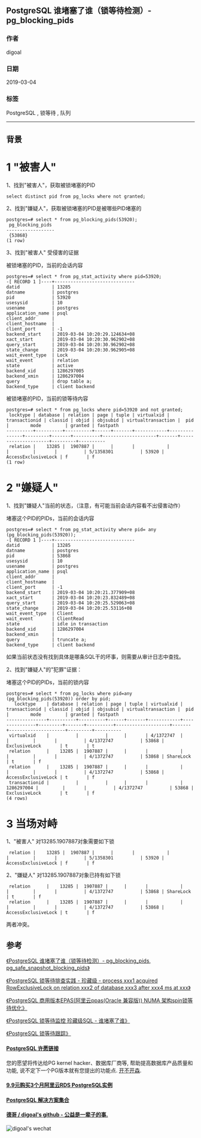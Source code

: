 ## PostgreSQL 谁堵塞了谁（锁等待检测）- pg_blocking_pids  
                                                                                                                                  
### 作者                                                                              
digoal                                                                              
                                                                                                           
### 日期                                                                                           
2019-03-04                                                                       
                                                                                
### 标签                                                                                                                    
PostgreSQL , 锁等待 , 队列                         
                                                                                                                                  
----                                                                                                                            
                                                                                                                                     
## 背景           
    
# 1 "被害人"  
  
1、找到"被害人"，获取被锁堵塞的PID  
  
```  
select distinct pid from pg_locks where not granted;  
```  
  
2、找到"嫌疑人"，获取被锁堵塞的PID是被哪些PID堵塞的  
  
```  
postgres=# select * from pg_blocking_pids(53920);  
 pg_blocking_pids   
------------------  
 {53868}  
(1 row)  
```  
  
3、找到"被害人" 受侵害的证据  
  
被锁堵塞的PID，当前的会话内容  
  
```  
postgres=# select * from pg_stat_activity where pid=53920;  
-[ RECORD 1 ]----+------------------------------  
datid            | 13285  
datname          | postgres  
pid              | 53920  
usesysid         | 10  
usename          | postgres  
application_name | psql  
client_addr      |   
client_hostname  |   
client_port      | -1  
backend_start    | 2019-03-04 10:20:29.124634+08  
xact_start       | 2019-03-04 10:20:30.962902+08  
query_start      | 2019-03-04 10:20:30.962902+08  
state_change     | 2019-03-04 10:20:30.962905+08  
wait_event_type  | Lock  
wait_event       | relation  
state            | active  
backend_xid      | 1286297005  
backend_xmin     | 1286297004  
query            | drop table a;  
backend_type     | client backend  
```  
  
被锁堵塞的PID，当前的锁等待内容  
  
```  
postgres=# select * from pg_locks where pid=53920 and not granted;  
 locktype | database | relation | page | tuple | virtualxid | transactionid | classid | objid | objsubid | virtualtransaction |  pid  |        mode         | granted | fastpath   
----------+----------+----------+------+-------+------------+---------------+---------+-------+----------+--------------------+-------+---------------------+---------+----------  
 relation |    13285 |  1907887 |      |       |            |               |         |       |          | 5/1358301          | 53920 | AccessExclusiveLock | f       | f  
(1 row)  
```  
  
# 2 "嫌疑人"  
1、找到"嫌疑人"当前的状态，（注意，有可能当前会话内容看不出侵害动作）  
  
堵塞这个PID的PIDs，当前的会话内容  
  
```  
postgres=# select * from pg_stat_activity where pid= any (pg_blocking_pids(53920));  
-[ RECORD 1 ]----+------------------------------  
datid            | 13285  
datname          | postgres  
pid              | 53868  
usesysid         | 10  
usename          | postgres  
application_name | psql  
client_addr      |   
client_hostname  |   
client_port      | -1  
backend_start    | 2019-03-04 10:20:21.377909+08  
xact_start       | 2019-03-04 10:20:23.832489+08  
query_start      | 2019-03-04 10:20:25.529063+08  
state_change     | 2019-03-04 10:20:25.53116+08  
wait_event_type  | Client  
wait_event       | ClientRead  
state            | idle in transaction  
backend_xid      | 1286297004  
backend_xmin     |   
query            | truncate a;  
backend_type     | client backend  
```  
  
如果当前状态没有找到具体是哪条SQL干的坏事，则需要从审计日志中查找。  
  
2、找到"嫌疑人"的"犯罪"证据：  
  
堵塞这个PID的PIDs，当前的锁内容  
  
```  
postgres=# select * from pg_locks where pid=any (pg_blocking_pids(53920)) order by pid;  
   locktype    | database | relation | page | tuple | virtualxid | transactionid | classid | objid | objsubid | virtualtransaction |  pid  |        mode         | granted | fastpath   
---------------+----------+----------+------+-------+------------+---------------+---------+-------+----------+--------------------+-------+---------------------+---------+----------  
 virtualxid    |          |          |      |       | 4/1372747  |               |         |       |          | 4/1372747          | 53868 | ExclusiveLock       | t       | t  
 relation      |    13285 |  1907887 |      |       |            |               |         |       |          | 4/1372747          | 53868 | ShareLock           | t       | f  
 relation      |    13285 |  1907887 |      |       |            |               |         |       |          | 4/1372747          | 53868 | AccessExclusiveLock | t       | f  
 transactionid |          |          |      |       |            |    1286297004 |         |       |          | 4/1372747          | 53868 | ExclusiveLock       | t       | f  
(4 rows)  
```  
  
# 3 当场对峙  
1、"被害人" 对13285.1907887对象需要如下锁  
  
```  
 relation |    13285 |  1907887 |      |       |            |               |         |       |          | 5/1358301          | 53920 | AccessExclusiveLock | f       | f  
```  
  
2、"嫌疑人" 对13285.1907887对象已持有如下锁  
  
```  
 relation      |    13285 |  1907887 |      |       |            |               |         |       |          | 4/1372747          | 53868 | ShareLock           | t       | f  
 relation      |    13285 |  1907887 |      |       |            |               |         |       |          | 4/1372747          | 53868 | AccessExclusiveLock | t       | f  
```  
  
两者冲突。  
    
  
    
## 参考  
[《PostgreSQL 谁堵塞了谁（锁等待检测）- pg_blocking_pids, pg_safe_snapshot_blocking_pids》](../201902/20190201_02.md)    
  
[《PostgreSQL 锁等待排查实践 - 珍藏级 - process xxx1 acquired RowExclusiveLock on relation xxx2 of database xxx3 after xxx4 ms at xxx》](../201806/20180622_02.md)    
  
[《PostgreSQL 商用版本EPAS(阿里云ppas(Oracle 兼容版)) NUMA 架构spin锁等待优化》](../201801/20180113_04.md)    
  
[《PostgreSQL 锁等待监控 珍藏级SQL - 谁堵塞了谁》](../201705/20170521_01.md)    
  
[《PostgreSQL 锁等待跟踪》](../201603/20160318_02.md)    
    
  
  
  
  
  
  
  
  
  
  
  
  
  
  
  
  
  
  
  
  
  
  
  
  
  
  
  
  
  
  
  
  
  
  
  
  
  
  
  
  
  
  
  
  
  
  
  
  
  
  
  
  
  
  
  
  
  
  
  
#### [PostgreSQL 许愿链接](https://github.com/digoal/blog/issues/76 "269ac3d1c492e938c0191101c7238216")
您的愿望将传达给PG kernel hacker、数据库厂商等, 帮助提高数据库产品质量和功能, 说不定下一个PG版本就有您提出的功能点. [开不开森](https://github.com/digoal/blog/issues/76 "269ac3d1c492e938c0191101c7238216").  
  
  
#### [9.9元购买3个月阿里云RDS PostgreSQL实例](https://www.aliyun.com/database/postgresqlactivity "57258f76c37864c6e6d23383d05714ea")
  
  
#### [PostgreSQL 解决方案集合](https://yq.aliyun.com/topic/118 "40cff096e9ed7122c512b35d8561d9c8")
  
  
#### [德哥 / digoal's github - 公益是一辈子的事.](https://github.com/digoal/blog/blob/master/README.md "22709685feb7cab07d30f30387f0a9ae")
  
  
![digoal's wechat](../pic/digoal_weixin.jpg "f7ad92eeba24523fd47a6e1a0e691b59")
  
